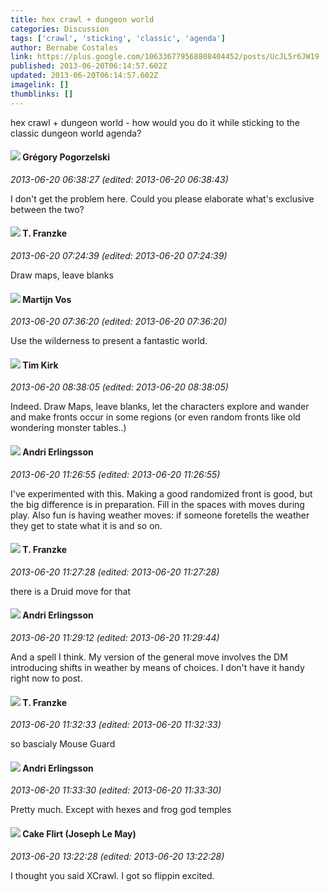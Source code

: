```yaml
---
title: hex crawl + dungeon world
categories: Discussion
tags: ['crawl', 'sticking', 'classic', 'agenda']
author: Bernabe Costales
link: https://plus.google.com/106336779568808404452/posts/UcJL5r6JW19
published: 2013-06-20T06:14:57.602Z
updated: 2013-06-20T06:14:57.602Z
imagelink: []
thumblinks: []
---
```


hex crawl + dungeon world - how would you do it while sticking to the classic dungeon world agenda?
<div id='comment z12uhddosxfwyj1x504cehljewuzylf52ms0k'>
  <h4><img src='{{site.baseurl}}//images/avatars/117893291087912039716_photo.jpg'> Grégory Pogorzelski</h4>
      <p><cite>2013-06-20 06:38:27 (edited: 2013-06-20 06:38:43)</cite></p>
        <p>I don&#39;t get the problem here. Could you please elaborate what&#39;s exclusive between the two?</p>
</div>
        

<div id='comment z12uhddosxfwyj1x504cehljewuzylf52ms0k'>
  <h4><img src='{{site.baseurl}}//images/avatars/110330901807759406775_photo.jpg'> T. Franzke</h4>
      <p><cite>2013-06-20 07:24:39 (edited: 2013-06-20 07:24:39)</cite></p>
        <p>Draw maps, leave blanks</p>
</div>
        

<div id='comment z12uhddosxfwyj1x504cehljewuzylf52ms0k'>
  <h4><img src='{{site.baseurl}}//images/avatars/106568510344393293813_photo.jpg'> Martijn Vos</h4>
      <p><cite>2013-06-20 07:36:20 (edited: 2013-06-20 07:36:20)</cite></p>
        <p>Use the wilderness to present a fantastic world.</p>
</div>
        

<div id='comment z12uhddosxfwyj1x504cehljewuzylf52ms0k'>
  <h4><img src='{{site.baseurl}}//images/avatars/101306212018707918101_photo.jpg'> Tim Kirk</h4>
      <p><cite>2013-06-20 08:38:05 (edited: 2013-06-20 08:38:05)</cite></p>
        <p>Indeed. Draw Maps, leave blanks, let the characters explore and wander and make fronts occur in some regions (or even random fronts like old wondering monster tables..)</p>
</div>
        

<div id='comment z12uhddosxfwyj1x504cehljewuzylf52ms0k'>
  <h4><img src='{{site.baseurl}}//images/avatars/112314456747588930107_photo.jpg'> Andri Erlingsson</h4>
      <p><cite>2013-06-20 11:26:55 (edited: 2013-06-20 11:26:55)</cite></p>
        <p>I&#39;ve experimented with this. Making a good randomized front is good, but the big difference is in preparation. Fill in the spaces with moves during play. Also fun is having weather moves: if someone foretells the weather they get to state what it is and so on.</p>
</div>
        

<div id='comment z12uhddosxfwyj1x504cehljewuzylf52ms0k'>
  <h4><img src='{{site.baseurl}}//images/avatars/110330901807759406775_photo.jpg'> T. Franzke</h4>
      <p><cite>2013-06-20 11:27:28 (edited: 2013-06-20 11:27:28)</cite></p>
        <p>there is a Druid move for that</p>
</div>
        

<div id='comment z12uhddosxfwyj1x504cehljewuzylf52ms0k'>
  <h4><img src='{{site.baseurl}}//images/avatars/112314456747588930107_photo.jpg'> Andri Erlingsson</h4>
      <p><cite>2013-06-20 11:29:12 (edited: 2013-06-20 11:29:44)</cite></p>
        <p>And a spell I think. My version of the general move involves the DM introducing shifts in weather by means of choices.﻿ I don&#39;t have it handy right now to post.</p>
</div>
        

<div id='comment z12uhddosxfwyj1x504cehljewuzylf52ms0k'>
  <h4><img src='{{site.baseurl}}//images/avatars/110330901807759406775_photo.jpg'> T. Franzke</h4>
      <p><cite>2013-06-20 11:32:33 (edited: 2013-06-20 11:32:33)</cite></p>
        <p>so bascialy Mouse Guard</p>
</div>
        

<div id='comment z12uhddosxfwyj1x504cehljewuzylf52ms0k'>
  <h4><img src='{{site.baseurl}}//images/avatars/112314456747588930107_photo.jpg'> Andri Erlingsson</h4>
      <p><cite>2013-06-20 11:33:30 (edited: 2013-06-20 11:33:30)</cite></p>
        <p>Pretty much. Except with hexes and frog god temples</p>
</div>
        

<div id='comment z12uhddosxfwyj1x504cehljewuzylf52ms0k'>
  <h4><img src='{{site.baseurl}}//images/avatars/118274317738578754478_photo.jpg'> Cake Flirt (Joseph Le May)</h4>
      <p><cite>2013-06-20 13:22:28 (edited: 2013-06-20 13:22:28)</cite></p>
        <p>I thought you said XCrawl. I got so flippin excited.</p>
</div>
        